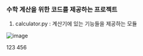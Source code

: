 ### 수학 계산을 위한 코드를 제공하는 프로젝트
1. calculator.py : 계산기에 있는 기능들을 제공하는 모듈


![image]([https://leehj322-codeit.netlify.app/](https://github.com/leehj322/math-box/assets/73635407/df01c005-fff1-4ab5-80a3-d966f92eca53))

123
456
